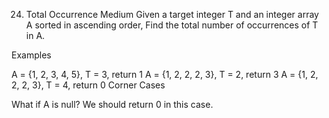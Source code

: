 24. Total Occurrence
Medium
Given a target integer T and an integer array A sorted in ascending order, Find the total number of occurrences of T in A.

Examples

A = {1, 2, 3, 4, 5}, T = 3, return 1
A = {1, 2, 2, 2, 3}, T = 2, return 3
A = {1, 2, 2, 2, 3}, T = 4, return 0
Corner Cases

What if A is null? We should return 0 in this case.
